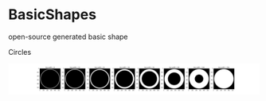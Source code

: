 # BasicShapes
open-source generated basic shape

Circles

<img src="demo/circles.png" width="2000">
